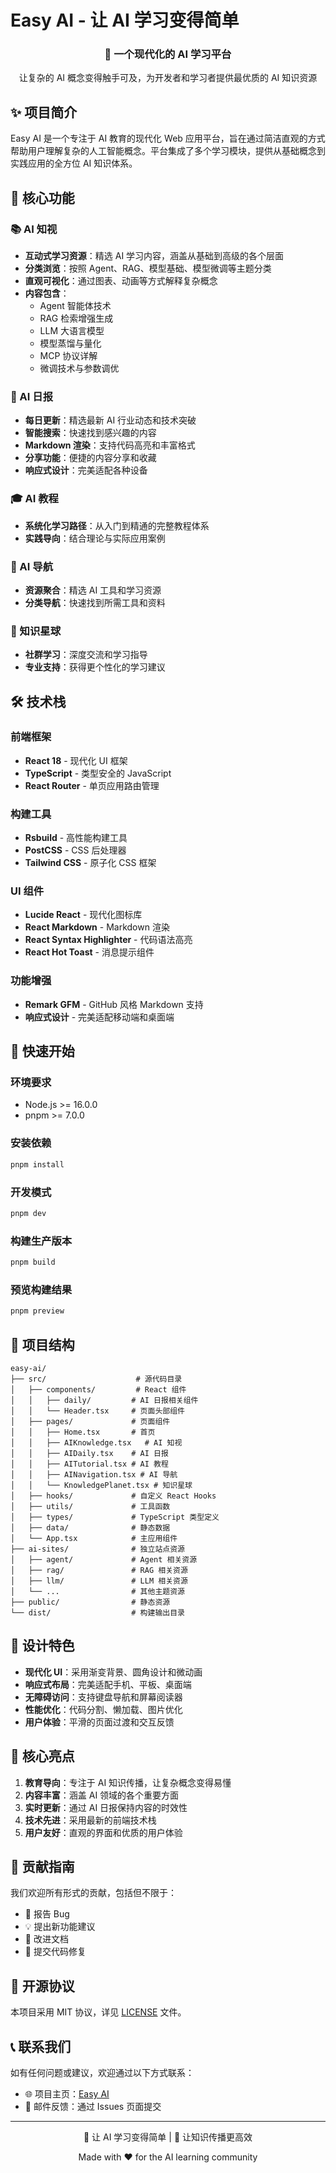 # Easy AI - 让 AI 学习变得简单

<div align="center">
  <h3>🚀 一个现代化的 AI 学习平台</h3>
  <p>让复杂的 AI 概念变得触手可及，为开发者和学习者提供最优质的 AI 知识资源</p>
</div>

## ✨ 项目简介

Easy AI 是一个专注于 AI 教育的现代化 Web 应用平台，旨在通过简洁直观的方式帮助用户理解复杂的人工智能概念。平台集成了多个学习模块，提供从基础概念到实践应用的全方位 AI 知识体系。

## 🎯 核心功能

### 📚 AI 知视
- **互动式学习资源**：精选 AI 学习内容，涵盖从基础到高级的各个层面
- **分类浏览**：按照 Agent、RAG、模型基础、模型微调等主题分类
- **直观可视化**：通过图表、动画等方式解释复杂概念
- **内容包含**：
  - Agent 智能体技术
  - RAG 检索增强生成
  - LLM 大语言模型
  - 模型蒸馏与量化
  - MCP 协议详解
  - 微调技术与参数调优

### 📰 AI 日报
- **每日更新**：精选最新 AI 行业动态和技术突破
- **智能搜索**：快速找到感兴趣的内容
- **Markdown 渲染**：支持代码高亮和丰富格式
- **分享功能**：便捷的内容分享和收藏
- **响应式设计**：完美适配各种设备

### 🎓 AI 教程
- **系统化学习路径**：从入门到精通的完整教程体系
- **实践导向**：结合理论与实际应用案例

### 🧭 AI 导航
- **资源聚合**：精选 AI 工具和学习资源
- **分类导航**：快速找到所需工具和资料

### 🌟 知识星球
- **社群学习**：深度交流和学习指导
- **专业支持**：获得更个性化的学习建议

## 🛠️ 技术栈

### 前端框架
- **React 18** - 现代化 UI 框架
- **TypeScript** - 类型安全的 JavaScript
- **React Router** - 单页应用路由管理

### 构建工具
- **Rsbuild** - 高性能构建工具
- **PostCSS** - CSS 后处理器
- **Tailwind CSS** - 原子化 CSS 框架

### UI 组件
- **Lucide React** - 现代化图标库
- **React Markdown** - Markdown 渲染
- **React Syntax Highlighter** - 代码语法高亮
- **React Hot Toast** - 消息提示组件

### 功能增强
- **Remark GFM** - GitHub 风格 Markdown 支持
- **响应式设计** - 完美适配移动端和桌面端

## 🚀 快速开始

### 环境要求
- Node.js >= 16.0.0
- pnpm >= 7.0.0

### 安装依赖
```bash
pnpm install
```

### 开发模式
```bash
pnpm dev
```

### 构建生产版本
```bash
pnpm build
```

### 预览构建结果
```bash
pnpm preview
```

## 📁 项目结构

```
easy-ai/
├── src/                    # 源代码目录
│   ├── components/         # React 组件
│   │   ├── daily/         # AI 日报相关组件
│   │   └── Header.tsx     # 页面头部组件
│   ├── pages/             # 页面组件
│   │   ├── Home.tsx       # 首页
│   │   ├── AIKnowledge.tsx   # AI 知视
│   │   ├── AIDaily.tsx    # AI 日报
│   │   ├── AITutorial.tsx # AI 教程
│   │   ├── AINavigation.tsx # AI 导航
│   │   └── KnowledgePlanet.tsx # 知识星球
│   ├── hooks/             # 自定义 React Hooks
│   ├── utils/             # 工具函数
│   ├── types/             # TypeScript 类型定义
│   ├── data/              # 静态数据
│   └── App.tsx            # 主应用组件
├── ai-sites/              # 独立站点资源
│   ├── agent/             # Agent 相关资源
│   ├── rag/               # RAG 相关资源
│   ├── llm/               # LLM 相关资源
│   └── ...                # 其他主题资源
├── public/                # 静态资源
└── dist/                  # 构建输出目录
```

## 🎨 设计特色

- **现代化 UI**：采用渐变背景、圆角设计和微动画
- **响应式布局**：完美适配手机、平板、桌面端
- **无障碍访问**：支持键盘导航和屏幕阅读器
- **性能优化**：代码分割、懒加载、图片优化
- **用户体验**：平滑的页面过渡和交互反馈

## 🌟 核心亮点

1. **教育导向**：专注于 AI 知识传播，让复杂概念变得易懂
2. **内容丰富**：涵盖 AI 领域的各个重要方面
3. **实时更新**：通过 AI 日报保持内容的时效性
4. **技术先进**：采用最新的前端技术栈
5. **用户友好**：直观的界面和优质的用户体验

## 🤝 贡献指南

我们欢迎所有形式的贡献，包括但不限于：
- 🐛 报告 Bug
- 💡 提出新功能建议
- 📖 改进文档
- 🔧 提交代码修复

## 📜 开源协议

本项目采用 MIT 协议，详见 [LICENSE](LICENSE) 文件。

## 📞 联系我们

如有任何问题或建议，欢迎通过以下方式联系：
- 🌐 项目主页：[Easy AI](https://mmh1.top/)
- 📧 邮件反馈：通过 Issues 页面提交

---

<div align="center">
  <p>🎯 让 AI 学习变得简单 | 🚀 让知识传播更高效</p>
  <p>Made with ❤️ for the AI learning community</p>
</div>